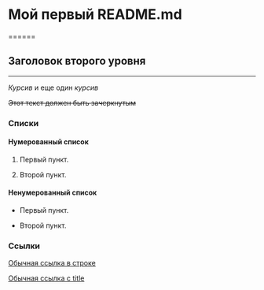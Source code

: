 # Мой первый README.md #
======

## Заголовок второго уровня ##
------

*Курсив* и еще один _курсив_

~~Этот текст должен быть зачеркнутым~~

### Списки ###

#### Нумерованный список ####

1. Первый пункт.

2. Второй пункт.

#### Ненумерованный список ####

* Первый пункт.

* Второй пункт.

### Ссылки ###

[Обычная ссылка в строке](https://www.google.com)

[Обычная ссылка с title](https://www.google.com "Сайт Google")

